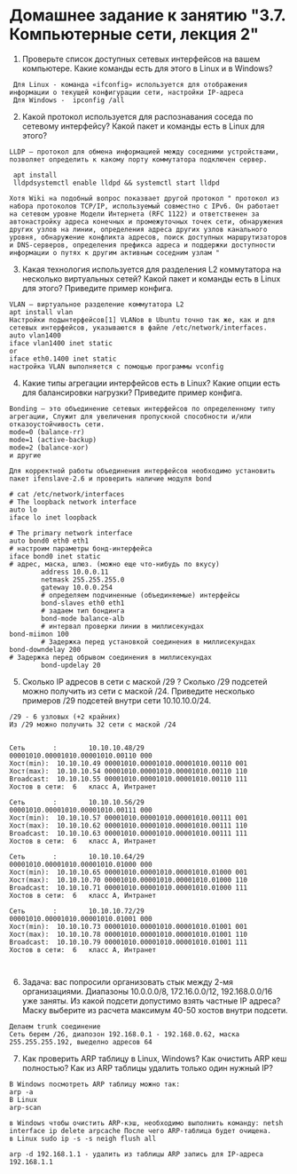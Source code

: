 # Домашнее задание к занятию "3.7. Компьютерные сети, лекция 2"

1. Проверьте список доступных сетевых интерфейсов на вашем компьютере. Какие команды есть для этого в Linux и в Windows?
```
 Для Linux - команда «ifconfig» используется для отображения информации о текущей конфигурации сети, настройки IP-адреса
 Для Windows -  ipconfig /all
```
2. Какой протокол используется для распознавания соседа по сетевому интерфейсу? Какой пакет и команды есть в Linux для этого?
```commandline
LLDP – протокол для обмена информацией между соседними устройствами, позволяет определить к какому порту коммутатора подключен сервер. 
```
```
 apt install 
 lldpdsystemctl enable lldpd && systemctl start lldpd
```
```
Хотя Wiki на подобный вопрос показвает другой протокол " протокол из набора протоколов TCP/IP, используемый совместно с IPv6. Он работает на сетевом уровне Модели Интернета (RFC 1122) и ответственен за автонастройку адреса конечных и промежуточных точек сети, обнаружения других узлов на линии, определения адреса других узлов канального уровня, обнаружение конфликта адресов, поиск доступных маршрутизаторов и DNS-серверов, определения префикса адреса и поддержки доступности информации о путях к другим активным соседним узлам "
```
3. Какая технология используется для разделения L2 коммутатора на несколько виртуальных сетей? Какой пакет и команды есть в Linux для этого? Приведите пример конфига.
```commandline
VLAN – виртуальное разделение коммутатора L2
apt install vlan
Настройки подынтерфейсов[1] VLANов в Ubuntu точно так же, как и для сетевых интерфейсов, указываются в файле /etc/network/interfaces.
auto vlan1400
iface vlan1400 inet static
or 
iface eth0.1400 inet static
настройка VLAN выполняется с помощью программы vconfig

```
4. Какие типы агрегации интерфейсов есть в Linux? Какие опции есть для балансировки нагрузки? Приведите пример конфига.
```commandline
Bonding – это объединение сетевых интерфейсов по определенному типу агрегации, Служит для увеличения пропускной способности и/или отказоустойчивость сети.
mode=0 (balance-rr)
mode=1 (active-backup)
mode=2 (balance-xor)
и другие 

Для корректной работы объединения интерфейсов необходимо установить пакет ifenslave-2.6 и проверить наличие модуля bond

# cat /etc/network/interfaces
# The loopback network interface
auto lo
iface lo inet loopback

# The primary network interface
auto bond0 eth0 eth1
# настроим параметры бонд-интерфейса
iface bond0 inet static
# адрес, маска, шлюз. (можно еще что-нибудь по вкусу)
        address 10.0.0.11
        netmask 255.255.255.0
        gateway 10.0.0.254
        # определяем подчиненные (объединяемые) интерфейсы
        bond-slaves eth0 eth1
        # задаем тип бондинга
        bond-mode balance-alb
        # интервал проверки линии в миллисекундах
bond-miimon 100
        # Задержка перед установкой соединения в миллисекундах
bond-downdelay 200
# Задержка перед обрывом соединения в миллисекундах
        bond-updelay 20

```
5. Сколько IP адресов в сети с маской /29 ? Сколько /29 подсетей можно получить из сети с маской /24. Приведите несколько примеров /29 подсетей внутри сети 10.10.10.0/24.
```commandline
/29 - 6 узловых (+2 крайних)
Из /29 можно получить 32 сети с маской /24


Сеть       :    	10.10.10.48/29       	00001010.00001010.00001010.00110 000
Хост(min):	10.10.10.49	00001010.00001010.00001010.00110 001
Хост(max):	10.10.10.54	00001010.00001010.00001010.00110 110
Broadcast:	10.10.10.55	00001010.00001010.00001010.00110 111
Хостов в сети:	6	класс A, Интранет

Сеть       :    	10.10.10.56/29       	00001010.00001010.00001010.00111 000
Хост(min):	10.10.10.57	00001010.00001010.00001010.00111 001
Хост(max):	10.10.10.62	00001010.00001010.00001010.00111 110
Broadcast:	10.10.10.63	00001010.00001010.00001010.00111 111
Хостов в сети:	6	класс A, Интранет

Сеть       :    	10.10.10.64/29       	00001010.00001010.00001010.01000 000
Хост(min):	10.10.10.65	00001010.00001010.00001010.01000 001
Хост(max):	10.10.10.70	00001010.00001010.00001010.01000 110
Broadcast:	10.10.10.71	00001010.00001010.00001010.01000 111
Хостов в сети:	6	класс A, Интранет

Сеть       :    	10.10.10.72/29       	00001010.00001010.00001010.01001 000
Хост(min):	10.10.10.73	00001010.00001010.00001010.01001 001
Хост(max):	10.10.10.78	00001010.00001010.00001010.01001 110
Broadcast:	10.10.10.79	00001010.00001010.00001010.01001 111
Хостов в сети:	6	класс A, Интранет



```

6. Задача: вас попросили организовать стык между 2-мя организациями. Диапазоны 10.0.0.0/8, 172.16.0.0/12, 192.168.0.0/16 уже заняты. Из какой подсети допустимо взять частные IP адреса? Маску выберите из расчета максимум 40-50 хостов внутри подсети.
```
Делаем trunk соединение 
Сеть берем /26, диапозон 192.168.0.1 - 192.168.0.62, маска 255.255.255.192, выеделно адресов 64
```

7. Как проверить ARP таблицу в Linux, Windows? Как очистить ARP кеш полностью? Как из ARP таблицы удалить только один нужный IP?
```commandline
В Windows посмотреть ARP таблицу можно так:
arp -a
В Linux
arp-scan

в Windows чтобы очистить ARP-кэш, необходимо выполнить команду: netsh interface ip delete arpcache После чего ARP-таблица будет очищена.
в Linux sudo ip -s -s neigh flush all

arp -d 192.168.1.1 - удалить из таблицы ARP запись для IP-адреса 192.168.1.1
```
